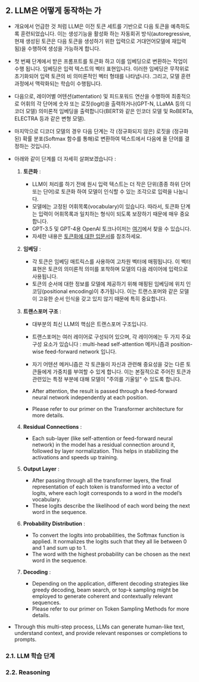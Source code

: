 ## 2. LLM은 어떻게 동작하는 가

- 개요에서 언급한 것 처럼 LLM은 이전 토큰 세트를 기반으로 다음 토큰을 예측하도록 훈련되었습니다. 이는 생성기능을 활성화 하는 자동회귀 방식(autoregressive, 현재 생성된 토큰은 다음 토큰을 생성하기 위한 입력으로 거대언어모델에 재입력 됨)을 수행하여 생성을 가능하게 합니다.

- 첫 번째 단계에서 받은 프롬프트를 토큰화 하고 이를 임베딩으로 변환하는 작업이 수행 됩니다. 임베딩은 입력 텍스트의 벡터 표현입니다. 이러한 임베딩은 무작위로 초기화되어 입력 토큰의 비 의미론적인 벡터 형태를 나타냅니다. 그리고, 모델 훈련 과정에서 맥락화되는 학습이 수행됩니다.

- 다음으로, 레이어별 어텐션(attentation) 및 피드포워드 연산을 수행하여 최종적으로 어휘의 각 단어에 숫자 또는 로짓(logit)을 출력하거나(GPT-N, LLaMA 등의 디코더 모델) 의미론적 임베딩을 출력합니다(BERT와 같은 인코더 모델 및 RoBERTa, ELECTRA 등과 같은 변형 모델).

- 마지막으로 디코더 모델의 경우 다음 단계는 각 (정규화되지 않은) 로짓을 (정규화된) 확률 분포(Softmax 함수를 통해)로 변환하여 텍스트에서 다음에 올 단어를 결정하는 것입니다.

- 아래와 같이 단계를 더 자세히 살펴보겠습니다 :

  1. **토큰화** :
     - LLM이 처리를 하기 전에 원시 입력 텍스트는 더 작은 단위(종종 하위 단어 또는 단어)로 토큰화 하여 모델이 인식할 수 있는 조각으로 입력을 나눕니다.
     - 모델에는 고정된 어휘목록(vocabulary)이 있습니다. 따라서, 토큰화 단계는 입력이 어휘목록과 일치하는 형식이 되도록 보장하기 때문에 매우 중요합니다.
     - GPT-3.5 및 GPT-4용 OpenAI 토크나이저는 [여기](https://platform.openai.com/tokenizer)에서 찾을 수 있습니다.
     - 자세한 내용은 [토큰화에 대한 입문서](https://aman.ai/primers/ai/tokenizer/)를 참조하세요.
       
  2. **임베딩** :
     - 각 토큰은 임베딩 매트릭스를 사용하여 고차원 벡터에 매핑됩니다. 이 벡터 표현은 토큰의 의미론적 의미를 포착하며 모델의 다음 레이어에 입력으로 사용됩니다.
     - 토큰의 순서에 대한 정보를 모델에 제공하기 위해 매핑된 임베딩에 위치 인코딩(positional encoding)이 추가됩니다. 이는 트랜스포머와 같은 모델이 고유한 순서 인식을 갖고 있지 않기 때문에 특히 중요합니다.

  3. **트랜스포머 구조** :
     - 대부분의 최신 LLM의 핵심은 트랜스포머 구조입니다.
     - 트랜스포머는 여러 레이어로 구성되어 있으며, 각 레이어에는 두 가지 주요 구성 요소가 있습니다 : multi-head self-attention 메커니즘과 position-wise feed-forward network 입니다.
     - 자기 어텐션 메커니즘은 각 토큰들이 자신과 관련해 중요성을 갖는 다른 토큰들에게 가중치를 부여할 수 있게 합니다. 이는 본질적으로 주어진 토큰과 관련있는 특정 부분에 대해 모델이 "주의를 기울일" 수 있도록 합니다.
       
     - After attention, the result is passed through a feed-forward neural network independently at each position.
     - Please refer to our primer on the Transformer architecture for more details.
       
  4. **Residual Connections** :
     - Each sub-layer (like self-attention or feed-forward neural network) in the model has a residual connection around it, followed by layer normalization. This helps in stabilizing the activations and speeds up training.

  5. **Output Layer** :
     - After passing through all the transformer layers, the final representation of each token is transformed into a vector of logits, where each logit corresponds to a word in the model’s vocabulary.
     - These logits describe the likelihood of each word being the next word in the sequence.

  6. **Probability Distribution** :
     - To convert the logits into probabilities, the Softmax function is applied. It normalizes the logits such that they all lie between 0 and 1 and sum up to 1.
     - The word with the highest probability can be chosen as the next word in the sequence.

  7. **Decoding** :
     - Depending on the application, different decoding strategies like greedy decoding, beam search, or top-k sampling might be employed to generate coherent and contextually relevant sequences.
     - Please refer to our primer on Token Sampling Methods for more details.

- Through this multi-step process, LLMs can generate human-like text, understand context, and provide relevant responses or completions to prompts.


### 2.1. LLM 학습 단계




### 2.2. Reasoning
